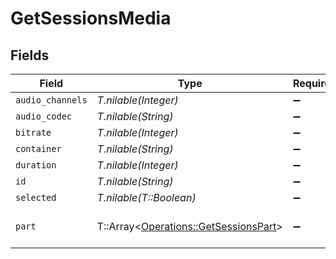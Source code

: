 # GetSessionsMedia


## Fields

| Field                                                                                                                                                                                                                                                                                                                                                                                                                                                                                                                                                                                                                                                                                                          | Type                                                                                                                                                                                                                                                                                                                                                                                                                                                                                                                                                                                                                                                                                                           | Required                                                                                                                                                                                                                                                                                                                                                                                                                                                                                                                                                                                                                                                                                                       | Description                                                                                                                                                                                                                                                                                                                                                                                                                                                                                                                                                                                                                                                                                                    | Example                                                                                                                                                                                                                                                                                                                                                                                                                                                                                                                                                                                                                                                                                                        |
| -------------------------------------------------------------------------------------------------------------------------------------------------------------------------------------------------------------------------------------------------------------------------------------------------------------------------------------------------------------------------------------------------------------------------------------------------------------------------------------------------------------------------------------------------------------------------------------------------------------------------------------------------------------------------------------------------------------- | -------------------------------------------------------------------------------------------------------------------------------------------------------------------------------------------------------------------------------------------------------------------------------------------------------------------------------------------------------------------------------------------------------------------------------------------------------------------------------------------------------------------------------------------------------------------------------------------------------------------------------------------------------------------------------------------------------------- | -------------------------------------------------------------------------------------------------------------------------------------------------------------------------------------------------------------------------------------------------------------------------------------------------------------------------------------------------------------------------------------------------------------------------------------------------------------------------------------------------------------------------------------------------------------------------------------------------------------------------------------------------------------------------------------------------------------- | -------------------------------------------------------------------------------------------------------------------------------------------------------------------------------------------------------------------------------------------------------------------------------------------------------------------------------------------------------------------------------------------------------------------------------------------------------------------------------------------------------------------------------------------------------------------------------------------------------------------------------------------------------------------------------------------------------------- | -------------------------------------------------------------------------------------------------------------------------------------------------------------------------------------------------------------------------------------------------------------------------------------------------------------------------------------------------------------------------------------------------------------------------------------------------------------------------------------------------------------------------------------------------------------------------------------------------------------------------------------------------------------------------------------------------------------- |
| `audio_channels`                                                                                                                                                                                                                                                                                                                                                                                                                                                                                                                                                                                                                                                                                               | *T.nilable(Integer)*                                                                                                                                                                                                                                                                                                                                                                                                                                                                                                                                                                                                                                                                                           | :heavy_minus_sign:                                                                                                                                                                                                                                                                                                                                                                                                                                                                                                                                                                                                                                                                                             | N/A                                                                                                                                                                                                                                                                                                                                                                                                                                                                                                                                                                                                                                                                                                            | 2                                                                                                                                                                                                                                                                                                                                                                                                                                                                                                                                                                                                                                                                                                              |
| `audio_codec`                                                                                                                                                                                                                                                                                                                                                                                                                                                                                                                                                                                                                                                                                                  | *T.nilable(String)*                                                                                                                                                                                                                                                                                                                                                                                                                                                                                                                                                                                                                                                                                            | :heavy_minus_sign:                                                                                                                                                                                                                                                                                                                                                                                                                                                                                                                                                                                                                                                                                             | N/A                                                                                                                                                                                                                                                                                                                                                                                                                                                                                                                                                                                                                                                                                                            | flac                                                                                                                                                                                                                                                                                                                                                                                                                                                                                                                                                                                                                                                                                                           |
| `bitrate`                                                                                                                                                                                                                                                                                                                                                                                                                                                                                                                                                                                                                                                                                                      | *T.nilable(Integer)*                                                                                                                                                                                                                                                                                                                                                                                                                                                                                                                                                                                                                                                                                           | :heavy_minus_sign:                                                                                                                                                                                                                                                                                                                                                                                                                                                                                                                                                                                                                                                                                             | N/A                                                                                                                                                                                                                                                                                                                                                                                                                                                                                                                                                                                                                                                                                                            | 1014                                                                                                                                                                                                                                                                                                                                                                                                                                                                                                                                                                                                                                                                                                           |
| `container`                                                                                                                                                                                                                                                                                                                                                                                                                                                                                                                                                                                                                                                                                                    | *T.nilable(String)*                                                                                                                                                                                                                                                                                                                                                                                                                                                                                                                                                                                                                                                                                            | :heavy_minus_sign:                                                                                                                                                                                                                                                                                                                                                                                                                                                                                                                                                                                                                                                                                             | N/A                                                                                                                                                                                                                                                                                                                                                                                                                                                                                                                                                                                                                                                                                                            | flac                                                                                                                                                                                                                                                                                                                                                                                                                                                                                                                                                                                                                                                                                                           |
| `duration`                                                                                                                                                                                                                                                                                                                                                                                                                                                                                                                                                                                                                                                                                                     | *T.nilable(Integer)*                                                                                                                                                                                                                                                                                                                                                                                                                                                                                                                                                                                                                                                                                           | :heavy_minus_sign:                                                                                                                                                                                                                                                                                                                                                                                                                                                                                                                                                                                                                                                                                             | N/A                                                                                                                                                                                                                                                                                                                                                                                                                                                                                                                                                                                                                                                                                                            | 186240                                                                                                                                                                                                                                                                                                                                                                                                                                                                                                                                                                                                                                                                                                         |
| `id`                                                                                                                                                                                                                                                                                                                                                                                                                                                                                                                                                                                                                                                                                                           | *T.nilable(String)*                                                                                                                                                                                                                                                                                                                                                                                                                                                                                                                                                                                                                                                                                            | :heavy_minus_sign:                                                                                                                                                                                                                                                                                                                                                                                                                                                                                                                                                                                                                                                                                             | N/A                                                                                                                                                                                                                                                                                                                                                                                                                                                                                                                                                                                                                                                                                                            | 130355                                                                                                                                                                                                                                                                                                                                                                                                                                                                                                                                                                                                                                                                                                         |
| `selected`                                                                                                                                                                                                                                                                                                                                                                                                                                                                                                                                                                                                                                                                                                     | *T.nilable(T::Boolean)*                                                                                                                                                                                                                                                                                                                                                                                                                                                                                                                                                                                                                                                                                        | :heavy_minus_sign:                                                                                                                                                                                                                                                                                                                                                                                                                                                                                                                                                                                                                                                                                             | N/A                                                                                                                                                                                                                                                                                                                                                                                                                                                                                                                                                                                                                                                                                                            | true                                                                                                                                                                                                                                                                                                                                                                                                                                                                                                                                                                                                                                                                                                           |
| `part`                                                                                                                                                                                                                                                                                                                                                                                                                                                                                                                                                                                                                                                                                                         | T::Array<[Operations::GetSessionsPart](../../models/operations/getsessionspart.md)>                                                                                                                                                                                                                                                                                                                                                                                                                                                                                                                                                                                                                            | :heavy_minus_sign:                                                                                                                                                                                                                                                                                                                                                                                                                                                                                                                                                                                                                                                                                             | N/A                                                                                                                                                                                                                                                                                                                                                                                                                                                                                                                                                                                                                                                                                                            | [{"Stream":[{"albumGain":"-12.94","albumPeak":"1.000000","albumRange":"4.751014","audioChannelLayout":"stereo","bitDepth":16,"bitrate":1014,"channels":2,"codec":"flac","displayTitle":"FLAC (Stereo)","extendedDisplayTitle":"FLAC (Stereo)","gain":"-12.94","id":"352487","index":0,"location":"direct","loudness":"-5.94","lra":"1.74","peak":"1.000000","samplingRate":44100,"selected":true,"streamType":2}],"container":"flac","decision":"directplay","duration":186240,"file":"/music/Green Day/Saviors (2024)/Green Day - Saviors - 01 - The American Dream Is Killing Me.flac","hasThumbnail":"1","id":"130625","key":"/library/parts/130625/1705543268/file.flac","selected":true,"size":23644000}] |